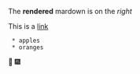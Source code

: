 The **rendered** mardown is on the *right*

This is a [link](https://github.com)

     * apples
     * oranges

:tada: :fireworks: